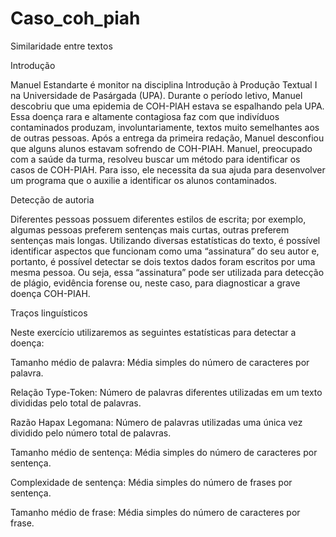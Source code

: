 # Caso_coh_piah
Similaridade entre textos

Introdução 

Manuel Estandarte é monitor na disciplina Introdução à Produção Textual I na Universidade de Pasárgada (UPA). Durante o período letivo, Manuel descobriu que uma epidemia de COH-PIAH estava se espalhando pela UPA. Essa doença rara e altamente contagiosa faz com que indivíduos contaminados produzam, involuntariamente, textos muito semelhantes aos de outras pessoas. Após a entrega da primeira redação, Manuel desconfiou que alguns alunos estavam sofrendo de COH-PIAH. Manuel, preocupado com a saúde da turma, resolveu buscar um método para identificar os casos de COH-PIAH. Para isso, ele necessita da sua ajuda para desenvolver um programa que o auxilie a identificar os alunos contaminados.

Detecção de autoria

Diferentes pessoas possuem diferentes estilos de escrita; por exemplo, algumas pessoas preferem sentenças mais curtas, outras preferem sentenças mais longas. Utilizando diversas estatísticas do texto, é possível identificar aspectos que funcionam como uma “assinatura” do seu autor e, portanto, é possível detectar se dois textos dados foram escritos por uma mesma pessoa. Ou seja, essa “assinatura” pode ser utilizada para detecção de plágio, evidência forense ou, neste caso, para diagnosticar a grave doença COH-PIAH.

Traços linguísticos

Neste exercício utilizaremos as seguintes estatísticas para detectar a doença:

Tamanho médio de palavra: Média simples do número de caracteres por palavra.

Relação Type-Token: Número de palavras diferentes utilizadas em um texto divididas pelo total de palavras.

Razão Hapax Legomana: Número de palavras utilizadas uma única vez dividido pelo número total de palavras.

Tamanho médio de sentença: Média simples do número de caracteres por sentença.

Complexidade de sentença: Média simples do número de frases por sentença.

Tamanho médio de frase: Média simples do número de caracteres por frase.
